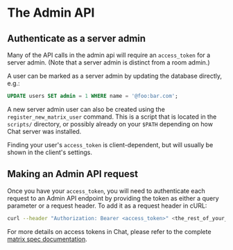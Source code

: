 # The Admin API

## Authenticate as a server admin

Many of the API calls in the admin api will require an `access_token` for a
server admin. (Note that a server admin is distinct from a room admin.)

A user can be marked as a server admin by updating the database directly, e.g.:

```sql
UPDATE users SET admin = 1 WHERE name = '@foo:bar.com';
```

A new server admin user can also be created using the `register_new_matrix_user`
command. This is a script that is located in the `scripts/` directory, or possibly
already on your `$PATH` depending on how Chat server was installed.

Finding your user's `access_token` is client-dependent, but will usually be shown in the client's settings.

## Making an Admin API request

Once you have your `access_token`, you will need to authenticate each request to an Admin API endpoint by
providing the token as either a query parameter or a request header. To add it as a request header in cURL:

```sh
curl --header "Authorization: Bearer <access_token>" <the_rest_of_your_API_request>
```

For more details on access tokens in Chat, please refer to the complete
[matrix spec documentation](https://matrix.org/docs/spec/client_server/r0.6.1#using-access-tokens).
